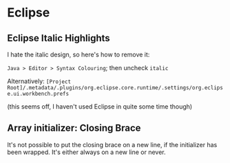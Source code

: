 # Eclipse

## Eclipse Italic Highlights

I hate the italic design, so here's how to remove it:

`Java > Editor > Syntax Colouring`; then uncheck `italic`

Alternatively:
`[Project Root]/.metadata/.plugins/org.eclipse.core.runtime/.settings/org.eclipse.ui.workbench.prefs`

(this seems off, I haven't used Eclipse in quite some time though)

## Array initializer: Closing Brace

It's not possible to put the closing brace on a new line, if the initializer has been wrapped. It's either always on a new line or never.
